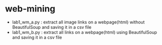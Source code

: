 # web-mining
- lab1_wm_a.py : extract all image links on a webpage(html) without BeautifulSoup and saving it in a csv file
- lab1_wm_b.py : extract all links on a webpage(html) using BeautifulSoup and saving it in a csv file
